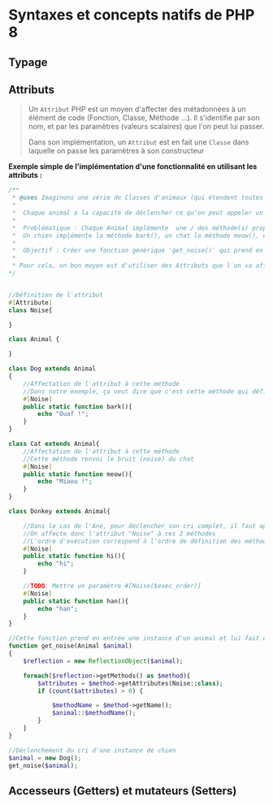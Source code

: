 # Syntaxes et concepts natifs de PHP 8

## Typage

## Attributs
> Un `Attribut` PHP est un moyen d'affecter des métadonnées à un élément de code (Fonction, Classe, Méthode ...).
> Il s'identifie par son nom, et par les paramètres (valeurs scalaires) que l'on peut lui passer.
>
> Dans son implémentation, un `Attribut` est en fait une `Classe` dans laquelle on passe les paramètres à son constructeur 

**Exemple simple de l'implémentation d'une fonctionnalité en utilisant les attributs :**
```php
/** 
 * @uses Imaginons une série de Classes d'animaux (qui étendent toutes une classe mère Animal) 
 * 
 *  Chaque animal a la capacité de déclencher ce qu'on peut appeler un cri (Meuh, beh,...).
 * 
 *  Problématique : Chaque Animal implémente  une / des méthode(s) propre à sa classe pour déclencher ce cri
 *  Un chien implémente la méthode bark(), un chat la méthode meow(), et un âne le couple de méthodes hi() et han()
 * 
 *  Objectif : Créer une fonction générique 'get_noise()' qui prend en paramètre d'entrée, l'instance d'une Classe issue de 'Animal', et qui permet de déclencher son cri, indépendamment des méthodes spécifiques implémentées dans chaque classe pour y parvenir.
 * 
 * Pour cela, un bon moyen est d'utiliser des Attributs que l'on va affecter à ces fonctions.
*/


//Définition de l'attribut
#[Attribute]
class Noise{

}

class Animal {

}

class Dog extends Animal
{
    //Affectation de l'attribut à cette méthode
    //Dans notre exemple, ça veut dire que c'est cette méthode qui définit le 'noise' de l'animal en question
    #[Noise]
    public static function bark(){
        echo "Ouaf !";
    }
}

class Cat extends Animal{
    //Affectation de l'attribut à cette méthode
    //Cette méthode renvoi le bruit (noise) du chat
    #[Noise]
    public static function meow(){
        echo "Miaou !";
    }
}

class Donkey extends Animal{

    //Dans le cas de l'Ane, pour déclencher son cri complet, il faut appeler les 2 méthodes suivantes
    //On affecte donc l'attribut "Noise" à ces 2 méthodes
    //L'ordre d'exécution correspond à l'ordre de définition des méthodes qui portent l'attribut en question
    #[Noise]
    public static function hi(){
        echo "hi";
    }

    //TODO: Mettre un paramètre #[Noise($exec_order)]
    #[Noise]
    public static function han(){
        echo "han";
    }
}

//Cette fonction prend en entrée une instance d'un animal et lui fait déclencher son cri 'noise'
function get_noise(Animal $animal)
{
    $reflection = new ReflectionObject($animal);

    foreach($reflection->getMethods() as $method){
        $attributes = $method->getAttributes(Noise::class);
        if (count($attributes) > 0) {

            $methodName = $method->getName();
            $animal::$methodName();
        }
    }
}

//Déclenchement du cri d'une instance de chien
$animal = new Dog();
get_noise($animal);
```

## Accesseurs (Getters) et mutateurs (Setters)
